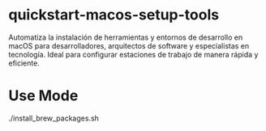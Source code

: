 # quickstart-macos-setup-tools
Automatiza la instalación de herramientas y entornos de desarrollo en macOS para desarrolladores, arquitectos de software y especialistas en tecnología. Ideal para configurar estaciones de trabajo de manera rápida y eficiente.

# Use Mode

./install_brew_packages.sh
